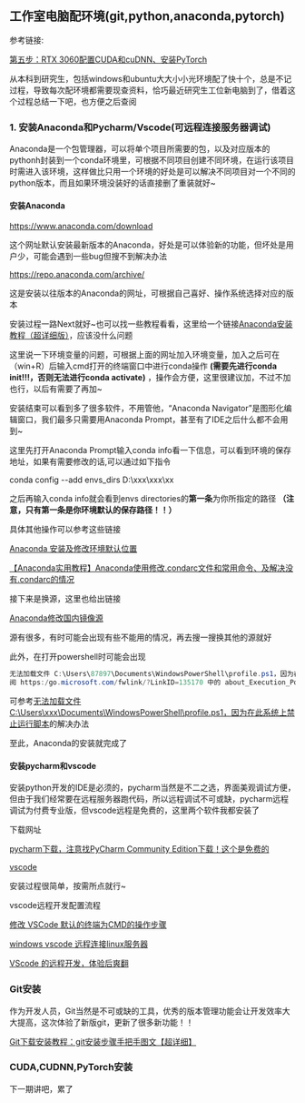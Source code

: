 ## 工作室电脑配环境(git,python,anaconda,pytorch)

参考链接:

[第五步：RTX 3060配置CUDA和cuDNN、安装PyTorch](https://blog.csdn.net/qq_41315788/article/details/123579623)

从本科到研究生，包括windows和ubuntu大大小小光环境配了快十个，总是不记过程，导致每次配环境都需要现查资料，恰巧最近研究生工位新电脑到了，借着这个过程总结一下吧，也方便之后查阅

### 1. 安装Anaconda和Pycharm/Vscode(可远程连接服务器调试)

Anaconda是一个包管理器，可以将单个项目所需要的包，以及对应版本的pythonh封装到一个conda环境里，可根据不同项目创建不同环境，在运行该项目时需进入该环境，这样做比只用一个环境的好处是可以解决不同项目对一个不同的python版本，而且如果环境没装好的话直接删了重装就好~

#### 安装Anaconda

https://www.anaconda.com/download

这个网址默认安装最新版本的Anaconda，好处是可以体验新的功能，但坏处是用户少，可能会遇到一些bug但搜不到解决办法

https://repo.anaconda.com/archive/

这是安装以往版本的Anaconda的网址，可根据自己喜好、操作系统选择对应的版本

安装过程一路Next就好~也可以找一些教程看看，这里给一个链接[Anaconda安装教程（超详细版）](https://blog.csdn.net/m0_61607990/article/details/129531686)，应该没什么问题

这里说一下环境变量的问题，可根据上面的网址加入环境变量，加入之后可在（win+R）后输入cmd打开的终端窗口中进行conda操作 **(需要先进行conda init!!!，否则无法进行conda activate)** ，操作会方便，这里很建议加，不过不加也行，以后有需要了再加~

安装结束可以看到多了很多软件，不用管他，“Anaconda Navigator”是图形化编辑窗口，我们最多只需要用Anaconda Prompt，甚至有了IDE之后什么都不会用到~

这里先打开Anaconda Prompt输入conda info看一下信息，可以看到环境的保存地址，如果有需要修改的话,可以通过如下指令

conda config --add envs_dirs D:\xxx\xxx\xx

之后再输入conda info就会看到envs directories的**第一条**为你所指定的路径 **（注意，只有第一条是你环境默认的保存路径！！）**

具体其他操作可以参考这些链接

[Anaconda 安装及修改环境默认位置](https://blog.csdn.net/qq_54562136/article/details/128932352)

[【Anaconda实用教程】Anaconda使用修改.condarc文件和常用命令、及解决没有.condarc的情况](https://blog.51cto.com/u_16009031/6248711)

接下来是换源，这里也给出链接

[Anaconda修改国内镜像源](https://blog.csdn.net/mighty13/article/details/119786532?ops_request_misc=%257B%2522request%255Fid%2522%253A%2522169553491816800213072524%2522%252C%2522scm%2522%253A%252220140713.130102334..%2522%257D&request_id=169553491816800213072524&biz_id=0&utm_medium=distribute.pc_search_result.none-task-blog-2~all~sobaiduend~default-1-119786532-null-null.142^v94^chatsearchT3_1&utm_term=anacodna%E6%8D%A2%E6%BA%90&spm=1018.2226.3001.4187)

源有很多，有时可能会出现有些不能用的情况，再去搜一搜换其他的源就好

此外，在打开powershell时可能会出现

```powershell
无法加载文件 C:\Users\87897\Documents\WindowsPowerShell\profile.ps1，因为在此系统上禁止运行脚本。有关详细信息，请参
阅 https:/go.microsoft.com/fwlink/?LinkID=135170 中的 about_Execution_Policies。
```

可参考[无法加载文件C:\Users\xxx\Documents\WindowsPowerShell\profile.ps1，因为在此系统上禁止运行脚本](https://blog.csdn.net/qq_42951560/article/details/123859735)的解决办法

至此，Anaconda的安装就完成了

#### 安装pycharm和vscode

安装python开发的IDE是必须的，pycharm当然是不二之选，界面美观调试方便，但由于我们经常要在远程服务器跑代码，所以远程调试不可或缺，pycharm远程调试为付费专业版，但vscode远程是免费的，这里两个软件我都安装了

下载网址

[pycharm下载，注意找PyCharm Community Edition下载！这个是免费的](https://www.jetbrains.com.cn/en-us/pycharm/download/?section=windows)

[vscode](https://code.visualstudio.com/Download)

安装过程很简单，按需所点就行~

vscode远程开发配置流程

[修改 VSCode 默认的终端为CMD的操作步骤](https://blog.csdn.net/m0_61257622/article/details/125215692)

[windows vscode 远程连接linux服务器](https://zhuanlan.zhihu.com/p/105707830)

[VScode 的远程开发，体验后爽翻](https://zhuanlan.zhihu.com/p/95678121)

### Git安装

作为开发人员，Git当然是不可或缺的工具，优秀的版本管理功能会让开发效率大大提高，这次体验了新版git，更新了很多新功能！！

[Git下载安装教程：git安装步骤手把手图文【超详细】](https://zhuanlan.zhihu.com/p/443527549?utm_id=0&wd=&eqid=fb9c4f4d00004e780000000564804069)

### CUDA,CUDNN,PyTorch安装

下一期讲吧，累了

